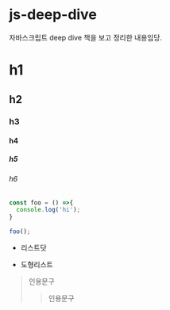 # js-deep-dive
자바스크립트 deep dive 책을 보고 정리한 내용임당.


# h1
## h2
### h3
#### h4
##### h5
###### h6

```javascript
const foo = () =>{
  console.log('hi');
}

foo();
```

+ 리스트닷

- 도형리스트

>인용문구
>>인용문구
